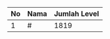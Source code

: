 | No | Nama            | Jumlah Level |
|----|-----------------|--------------|
| 1  | #    |    1819        |
